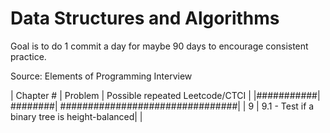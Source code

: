 # Data Structures and Algorithms

Goal is to do 1 commit a day for maybe 90 days to encourage consistent practice.

Source: Elements of Programming Interview

| Chapter # | Problem | Possible repeated Leetcode/CTCI |
|###########| ########| ################################|
| 9         | 9.1 - Test if a binary tree is height-balanced|  |
